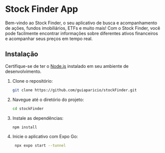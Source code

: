 # Stock Finder App

Bem-vindo ao Stock Finder, o seu aplicativo de busca e acompanhamento de ações, fundos imobiliários, ETFs e muito mais! Com o Stock Finder, você pode facilmente encontrar informações sobre diferentes ativos financeiros e acompanhar seus preços em tempo real.

## Instalação

Certifique-se de ter o [Node.js](https://nodejs.org/) instalado em seu ambiente de desenvolvimento.

1. Clone o repositório:

   ```bash
   git clone https://github.com/guiaparicio/stockFinder.git

    ```

2. Navegue até o diretório do projeto:

   ```bash
   cd stockFinder
   
    ```

3. Instale as dependências:

   ```bash
   npm install
   
    ```

4. Inicie o aplicativo com Expo Go:

   ```bash
    npx expo start --tunnel
    
    ```
 